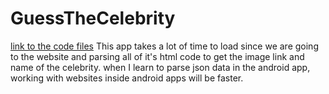 # GuessTheCelebrity
[link to the code files](https://github.com/SiddharthChakraborty1/GuessTheCelebrity/tree/master/app/src/main/java/com/example/guessthecelebrity)
This app takes a lot of time to load since we are going to the website and parsing all of it's html code to get the image link and name of the celebrity.
when I learn to parse json data in the android app, working with websites inside android apps will be faster.
